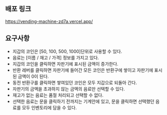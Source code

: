 
## 배포 링크

https://vending-machine-zd7a.vercel.app/

## 요구사항
-  지갑의 코인은 [50, 100, 500, 1000]단위로 사용할 수 있다.
- 음료는 [이름 / 재고 / 가격] 정보를 가지고 있다.
- 지갑의 코인을 클릭하면 자판기에 표시된 금액이 증가한다.
- 반환 레버를 클릭하면 자판기에 들어간 모든 코인은 반환구에 쌓이고 자판기에 표시된 금액이 0이 된다.
- 동전 반환구를 클릭하면 쌓여있던 코인은 모두 지갑으로 되돌아 간다.
- 자판기의 금액을 초과하지 않는 금액의 음료만 선택할 수 있다.
- 재고가 없는 음료는 품절 처리되고 선택할 수 없다.
- 선택한 음료는 문을 클릭하기 전까지는 기계안에 있고, 문을 클릭하면 선택했던 음료를 모두 인벤토리에 담을 수 있다.
